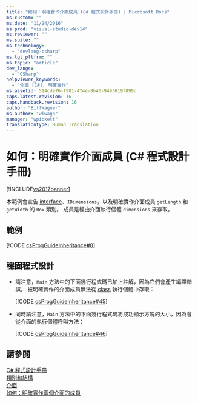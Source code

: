 ```yaml
---
title: "如何：明確實作介面成員 (C# 程式設計手冊) | Microsoft Docs"
ms.custom: ""
ms.date: "11/24/2016"
ms.prod: "visual-studio-dev14"
ms.reviewer: ""
ms.suite: ""
ms.technology: 
  - "devlang-csharp"
ms.tgt_pltfrm: ""
ms.topic: "article"
dev_langs: 
  - "CSharp"
helpviewer_keywords: 
  - "介面 [C#], 明確實作"
ms.assetid: 514cde76-f981-474e-8b40-9493619f899c
caps.latest.revision: 16
caps.handback.revision: 16
author: "BillWagner"
ms.author: "wiwagn"
manager: "wpickett"
translationtype: Human Translation
---
```

# 如何：明確實作介面成員 (C# 程式設計手冊)
[!INCLUDE[vs2017banner](../../../csharp/includes/vs2017banner.md)]

本範例會宣告 [interface](../../../csharp/language-reference/keywords/interface.md)、`IDimensions`，以及明確實作介面成員 `getLength` 和 `getWidth` 的 `Box` 類別。  成員是經由介面執行個體 `dimensions` 來存取。  
  
## 範例  
 [!CODE [csProgGuideInheritance#8](../CodeSnippet/VS_Snippets_VBCSharp/csProgGuideInheritance#8)]  
  
## 穩固程式設計  
  
-   請注意，`Main` 方法中的下面幾行程式碼已加上註解，因為它們會產生編譯錯誤。  被明確實作的介面成員無法從 [class](../../../csharp/language-reference/keywords/class.md) 執行個體中存取：  
  
     [!CODE [csProgGuideInheritance#45](../CodeSnippet/VS_Snippets_VBCSharp/csProgGuideInheritance#45)]  
  
-   同時請注意，`Main` 方法中的下面幾行程式碼將成功顯示方塊的大小，因為會從介面的執行個體呼叫方法：  
  
     [!CODE [csProgGuideInheritance#46](../CodeSnippet/VS_Snippets_VBCSharp/csProgGuideInheritance#46)]  
  
## 請參閱  
 [C\# 程式設計手冊](../../../csharp/programming-guide/index.md)   
 [類別和結構](../../../csharp/programming-guide/classes-and-structs/index.md)   
 [介面](../../../csharp/programming-guide/interfaces/index.md)   
 [如何：明確實作兩個介面的成員](../../../csharp/programming-guide/interfaces/how-to-explicitly-implement-members-of-two-interfaces.md)